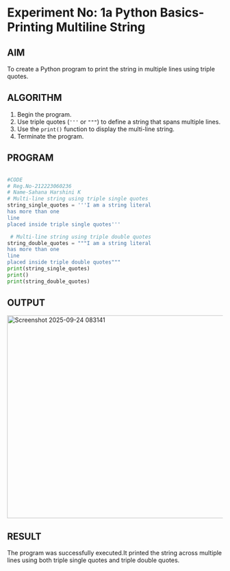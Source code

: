 # Experiment No: 1a Python Basics- Printing Multiline String

## AIM  
To create a Python program to print the string in multiple lines using triple quotes.

## ALGORITHM  
1. Begin the program.  
2. Use triple quotes (`'''` or `"""`) to define a string that spans multiple lines.  
3. Use the `print()` function to display the multi-line string.  
4. Terminate the program.

## PROGRAM
```python

#CODE
# Reg.No-212223060236
# Name-Sahana Harshini K
# Multi-line string using triple single quotes
string_single_quotes = '''I am a string literal
has more than one
line
placed inside triple single quotes'''

 # Multi-line string using triple double quotes
string_double_quotes = """I am a string literal
has more than one
line
placed inside triple double quotes"""
print(string_single_quotes)
print()
print(string_double_quotes)

```
## OUTPUT
<img width="1400" height="473" alt="Screenshot 2025-09-24 083141" src="https://github.com/user-attachments/assets/d5cb325e-9a20-43a8-b1d3-c09e4df6bae4" />


## RESULT

The program was successfully executed.It printed the string across multiple lines using both triple single quotes and triple double quotes.

